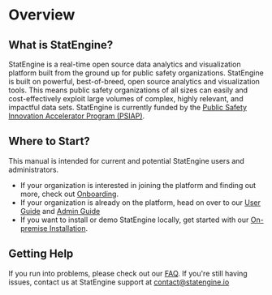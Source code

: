 # Overview

## What is StatEngine?

StatEngine is a real-time open source data analytics and visualization platform built from the ground up for public safety organizations. StatEngine is built on powerful, best-of-breed, open source analytics and visualization tools. This means public safety organizations of all sizes can easily and cost-effectively exploit large volumes of complex, highly relevant, and impactful data sets. StatEngine is currently funded by the [Public Safety Innovation Accelerator Program (PSIAP)](https://www.nist.gov/ctl/pscr/real-time-open-source-data-analytics-and-visualization-platform).


## Where to Start?

This manual is intended for current and potential StatEngine users and administrators.
* If your organization is interested in joining the platform and finding out more, check out [Onboarding](onboarding.md).
* If your organization is already on the platform, head on over to our [User Guide](userGuide.md) and [Admin Guide](adminGuide.md)
* If you want to install or demo StatEngine locally, get started with our [On-premise Installation](onPremise.md).

## Getting Help

If you run into problems, please check out our [FAQ](faq.md).
If you're still having issues, contact us at StatEngine support at [contact@statengine.io](mailto://contact@statengine.io)
